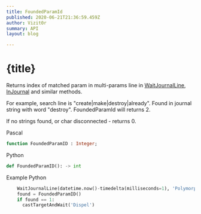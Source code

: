```yaml
---
title: FoundedParamId
published: 2020-06-21T21:36:59.459Z
author: Vizit0r
summary: API
layout: blog

---
```


# {title}

Returns index of matched param in multi-params line in [WaitJournalLine](Api/WaitJournalLine), [InJournal](Api/InJournal) and similar methods.

For example, search line is "create|make|destroy|already". Found in journal string with word "destroy". FoundedParamId will returns 2.

If no strings found, or char disconnected - returns 0.






Pascal

```pascal
function FoundedParamID : Integer;
```




Python
```python
def FoundedParamID(): -> int
```





Example Python
```python
    WaitJournalLine(datetime.now()-timedelta(milliseconds=1), 'Polymorph|наложено|lack', 1000)
    found = FoundedParamID()
    if found == 1:
      castTargetAndWait('Dispel')
```

